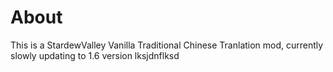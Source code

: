 # About
This is a StardewValley Vanilla Traditional Chinese Tranlation mod, currently slowly updating to 1.6 version
lksjdnflksd